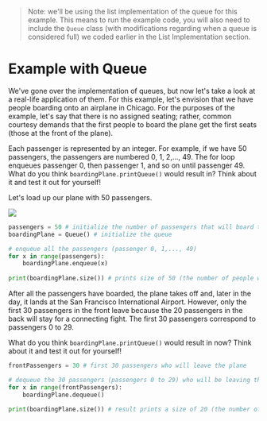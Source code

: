 > Note: we'll be using the list implementation of the queue for this example. This means to run the example code, you will also need to include the `Queue` class (with modifications regarding when a queue is considered full) we coded earlier in the List Implementation section.

# Example with Queue

We've gone over the implementation of queues, but now let's take a look at a real-life application of them. For this example, let's envision that we have people boarding onto an airplane in Chicago. For the purposes of the example, let's say that there is no assigned seating; rather, common courtesy demands that the first people to board the plane get the first seats (those at the front of the plane).

 Each passenger is represented by an integer. For example, if we have 50 passengers, the passengers are numbered 0, 1, 2,..., 49. The for loop enqueues passenger 0, then passenger 1, and so on until passenger 49. What do you think `boardingPlane.printQueue()` would result in? Think about it and test it out for yourself!

 Let's load up our plane with 50 passengers.
 
<img src = "https://encrypted-tbn0.gstatic.com/images?q=tbn%3AANd9GcSSXF9LDlE7Cw0m4jH0imFFmgwVuNuTXNmUfAF1OurXykDkSMiB">

```python
passengers = 50 # initialize the number of passengers that will board the plane
boardingPlane = Queue() # initialize the queue

# enqueue all the passengers (passenger 0, 1,..., 49)
for x in range(passengers):
	boardingPlane.enqueue(x)
  
print(boardingPlane.size()) # prints size of 50 (the number of people who have boarded the plane)
```

After all the passengers have boarded, the plane takes off and, later in the day, it lands at the San Francisco International Airport. However, only the first 30 passengers in the front leave because the 20 passengers in the back will stay for a connecting fight. The first 30 passengers correspond to passengers 0 to 29.

What do you think `boardingPlane.printQueue()` would result in now? Think about it and test it out for yourself!

```python
frontPassengers = 30 # first 30 passengers who will leave the plane

# dequeue the 30 passengers (passengers 0 to 29) who will be leaving the plane
for x in range(frontPassengers):
	boardingPlane.dequeue()
	
print(boardingPlane.size()) # result prints a size of 20 (the number of people who are still on the plane)
```

